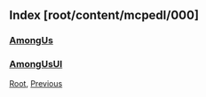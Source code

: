 
## Index [root/content/mcpedl/000]
### [AmongUs](./AmongUs)
### [AmongUsUI](./AmongUsUI)
[Root](/), [Previous](.././)
